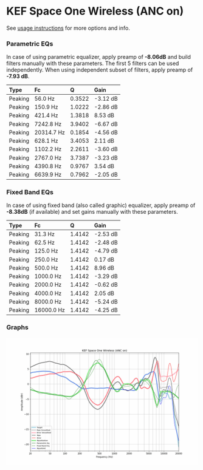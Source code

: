 # KEF Space One Wireless (ANC on)
See [usage instructions](https://github.com/jaakkopasanen/AutoEq#usage) for more options and info.

### Parametric EQs
In case of using parametric equalizer, apply preamp of **-8.06dB** and build filters manually
with these parameters. The first 5 filters can be used independently.
When using independent subset of filters, apply preamp of **-7.93 dB**.

| Type    | Fc         |      Q | Gain     |
|:--------|:-----------|:-------|:---------|
| Peaking | 56.0 Hz    | 0.3522 | -3.12 dB |
| Peaking | 150.9 Hz   | 1.0222 | -2.86 dB |
| Peaking | 421.4 Hz   | 1.3818 | 8.53 dB  |
| Peaking | 7242.8 Hz  | 3.9402 | -6.67 dB |
| Peaking | 20314.7 Hz | 0.1854 | -4.56 dB |
| Peaking | 628.1 Hz   | 3.4053 | 2.11 dB  |
| Peaking | 1102.2 Hz  | 2.2611 | -3.60 dB |
| Peaking | 2767.0 Hz  | 3.7387 | -3.23 dB |
| Peaking | 4390.8 Hz  | 0.9767 | 3.54 dB  |
| Peaking | 6639.9 Hz  | 0.7962 | -2.05 dB |

### Fixed Band EQs
In case of using fixed band (also called graphic) equalizer, apply preamp of **-8.38dB**
(if available) and set gains manually with these parameters.

| Type    | Fc         |      Q | Gain     |
|:--------|:-----------|:-------|:---------|
| Peaking | 31.3 Hz    | 1.4142 | -2.53 dB |
| Peaking | 62.5 Hz    | 1.4142 | -2.48 dB |
| Peaking | 125.0 Hz   | 1.4142 | -4.79 dB |
| Peaking | 250.0 Hz   | 1.4142 | 0.17 dB  |
| Peaking | 500.0 Hz   | 1.4142 | 8.96 dB  |
| Peaking | 1000.0 Hz  | 1.4142 | -3.29 dB |
| Peaking | 2000.0 Hz  | 1.4142 | -0.62 dB |
| Peaking | 4000.0 Hz  | 1.4142 | 2.05 dB  |
| Peaking | 8000.0 Hz  | 1.4142 | -5.24 dB |
| Peaking | 16000.0 Hz | 1.4142 | -4.25 dB |

### Graphs
![](./KEF%20Space%20One%20Wireless%20(ANC%20on).png)